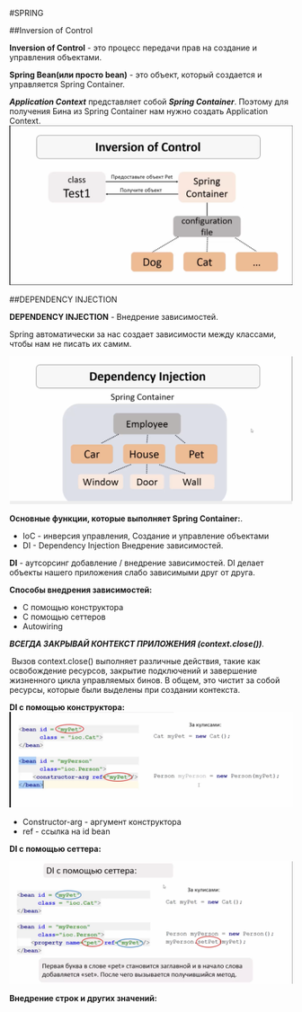#SPRING

##Inversion of Control

**Inversion of Control** - это процесс передачи прав на создание и управления объектами.

**Spring Bean(или просто bean)** - это объект, который создается и управляется Spring Container.

***Application Context*** представляет собой ***Spring Container***. Поэтому для получения Бина из Spring Container нам нужно создать Application Context. 
![](./screenshots/IoC.png)

##DEPENDENCY INJECTION


**DEPENDENCY INJECTION** -  Внедрение зависимостей.

Spring автоматически за нас создает зависимости между классами, чтобы нам не писать их самим.

![](./screenshots/DI.png)


**Основные функции, которые выполняет Spring Container:**. 

* 	 IoC - инверсия управления, Создание и управление объектами 
*	 DI - Dependency Injection Внедрение зависимостей.

**DI** -  аутсорсинг добавление / внедрение зависимостей. DI делает объекты нашего приложения слабо зависимыми друг от друга.

**Способы внедрения зависимостей:**  

* С помощью конструктора
* С помощью сеттеров
* Autowiring

**_*ВСЕГДА ЗАКРЫВАЙ КОНТЕКСТ ПРИЛОЖЕНИЯ (context.close())*_**. 

 Вызов context.close() выполняет различные действия, такие как освобождение ресурсов, закрытие подключений и завершение жизненного цикла управляемых бинов. В общем, это чистит за собой ресурсы, которые были выделены при создании контекста.


**DI с помощью конструктора:**  
![](./screenshots/DIwithConstructor.png)

* Constructor-arg - аргумент конструктора
* ref - ссылка на id bean	

**DI с помощью сеттера:**  

![](./screenshots/DIWithSetter.png)


**Внедрение строк и других значений:**  

